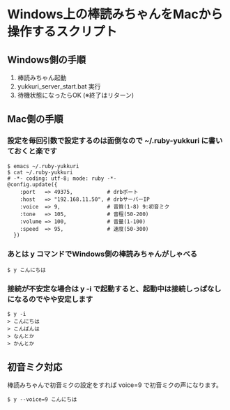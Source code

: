 Windows上の棒読みちゃんをMacから操作するスクリプト
==================================================

Windows側の手順
---------------

1. 棒読みちゃん起動
2. yukkuri_server_start.bat 実行
3. 待機状態になったらOK (※終了はリターン)

Mac側の手順
-----------

### 設定を毎回引数で設定するのは面倒なので ~/.ruby-yukkuri に書いておくと楽です

    $ emacs ~/.ruby-yukkuri
    $ cat ~/.ruby-yukkuri
    # -*- coding: utf-8; mode: ruby -*-
    @config.update({
        :port   => 49375,           # drbポート
        :host   => "192.168.11.50", # drbサーバーIP
        :voice  => 9,               # 音質(1-8) 9:初音ミク
        :tone   => 105,             # 音程(50-200)
        :volume => 100,             # 音量(1-100)
        :speed  => 95,              # 速度(50-300)
      })

### あとは y コマンドでWindows側の棒読みちゃんがしゃべる

    $ y こんにちは

### 接続が不安定な場合は y -i で起動すると、起動中は接続しっぱなしになるのでやや安定します

    $ y -i
    > こんにちは
    > こんばんは
    > なんとか
    > かんとか

初音ミク対応
------------

棒読みちゃんで初音ミクの設定をすれば voice=9 で初音ミクの声になります。

    $ y --voice=9 こんにちは
